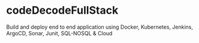 # codeDecodeFullStack
Build and deploy end to end application using Docker, Kubernetes, Jenkins, ArgoCD, Sonar, Junit, SQL-NOSQL &amp; Cloud
